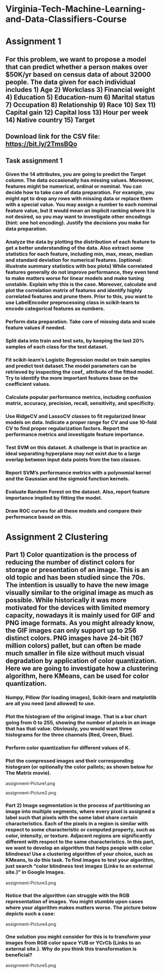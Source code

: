 # Virginia-Tech-Machine-Learning-and-Data-Classifiers-Course
# Assignment 1
## For this problem, we want to propose a model that can predict whether a person makes over $50K/yr based on census data of about 32000 people. The data given for each individual includes 1) Age 2) Workclass 3) Financial weight 4) Education 5) Education-num 6) Marital status 7) Occupation 8) Relationship 9) Race 10) Sex 11) Capital gain 12) Capital loss 13) Hour per week 14) Native country 15) Target

 

## Download link for the CSV file: https://bit.ly/2TmsBQo

## Task assignment 1

### Given the 14 attributes, you are going to predict the Target column. The data occasionally has missing values. Moreover, features might be numerical, ordinal or nominal. You can decide how to take care of data preparation. For example, you might opt to drop any rows with missing data or replace them with a special value. You may assign a number to each nominal feature value, but it would mean an implicit ranking where it is not desired, so you may want to investigate other encodings (hint: one hot encoding). Justify the decisions you make for data preparation.

 

### Analyze the data by plotting the distribution of each feature to get a better understanding of the data. Also extract some statistics for each feature, including min, max, mean, median and standard deviation for numerical features. (optional: illustrate summary statistics with box plots) While correlated features generally do not improve performance, they even tend to make matters worse for linear models and make tuning unstable. Explain why this is the case. Moreover, calculate and plot the correlation matrix of features and identify highly correlated features and prune them. Prior to this, you want to use LabelEncoder preprocessing class in scikit-learn to encode categorical features as numbers.

### Perform data preparation. Take care of missing data and scale feature values if needed.

### Split data into train and test sets, by keeping the last 20% samples of each class for the test dataset.

### Fit scikit-learn’s Logistic Regression model on train samples and predict test dataset.The model parameters can be retrieved by inspecting the coef_ attribute of the fitted model. Try to identify the more important features base on the coefficient values.

### Calculate popular performance metrics, including confusion matrix, accuracy, precision, recall, sensitivity, and specificity.

### Use RidgeCV and LassoCV classes to fit regularized linear models on data. Indicate a proper range for CV and use 10-fold CV to find proper regularization factors. Report the performance metrics and investigate feature importance.

### Test SVM on this dataset. A challenge is that in practice an ideal separating hyperplane may not exist due to a large overlap between input data points from the two classes. 
### Report SVM’s performance metrics with a polynomial kernel and the Gaussian and the sigmoid function kernels.
### Evaluate Random Forest on the dataset. Also, report feature importance implied by fitting the model.
### Draw ROC curves for all these models and compare their performance based on this.

# Assignment 2 Clustering

## Part 1) Color quantization is the process of reducing the number of distinct colors for storage or presentation of an image. This is an old topic and has been studied since the 70s. The intention is usually to have the new image visually similar to the original image as much as possible. While historically it was more motivated for the devices with limited memory capacity, nowadays it is mainly used for GIF and PNG image formats. As you might already know, the GIF images can only support up to 256 distinct colors. PNG images have 24-bit (167 million colors) pallet, but can often be made much smaller in file size without much visual degradation by application of color quantization. Here we are going to investigate how a clustering algorithm, here KMeans, can be used for color quantization.

### Numpy, Pillow (for loading images), Scikit-learn and matplotlib are all you need (and allowed) to use.
### Plot the histogram of the original image. That is a bar chart going from 0 to 255, showing the number of pixels in an image that has that value. Obviously, you would want three histograms for the three channels (Red, Green, Blue).
### Perform color quantization for different values of K.
### Plot the compressed images and their corresponding histogram (or optionally the color pallets; as shown below for The Matrix movie).

assignment-Picture1.png

assignment-Picture2.png

 

### Part 2) Image segmentation is the process of partitioning an image into multiple segments, where every pixel is assigned a label such that pixels with the same label share certain characteristics.  Each of the pixels in a region is similar with respect to some characteristic or computed property, such as color, intensity, or texture. Adjacent regions are significantly different with respect to the same characteristics. In this part, we want to develop an algorithm that helps people with color blindness! Use a clustering algorithm of your choice, such as KMeans, to do this task. To find images to test your algorithm, just search “color blindness test images (Links to an external site.)” in Google Images.

assignment-Picture3.png

 

### Notice that the algorithm can struggle with the RGB representation of images. You might stumble upon cases where your algorithm makes matters worse. The picture below depicts such a case:

 

assignment-Picture4.png

 

### One solution you might consider for this is to transform your images from RGB color space YUB or YCrCb (Links to an external site.). Why do you think this transformation is beneficial?

 

assignment-Picture5.png
